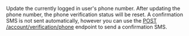 Update the currently logged in user's phone number. After updating the phone number, the phone verification status will be reset. A confirmation SMS is not sent automatically, however you can use the [POST /account/verification/phone](https://appwrite.io/docs/client/account#accountCreatePhoneVerification) endpoint to send a confirmation SMS.